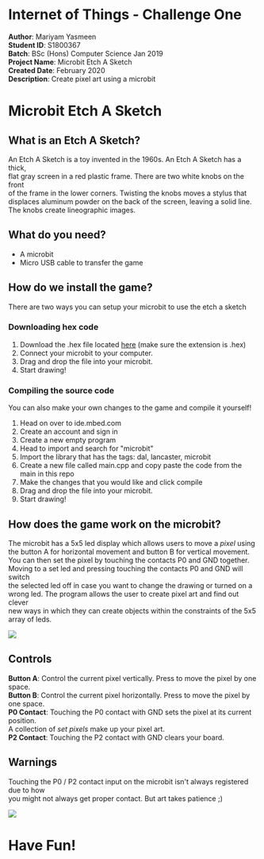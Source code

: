 # Internet of Things - Challenge One

**Author**: Mariyam Yasmeen\
**Student ID**: S1800367   
**Batch**: BSc (Hons) Computer Science Jan 2019\
**Project Name**: Microbit Etch A Sketch\
**Created Date**: February 2020\
**Description**: Create pixel art using a microbit

# Microbit Etch A Sketch

## What is an Etch A Sketch?
An Etch A Sketch is a toy invented in the 1960s. An Etch A Sketch has a thick,\
flat gray screen in a red plastic frame. There are two white knobs on the front\
of the frame in the lower corners. Twisting the knobs moves a stylus that\
displaces aluminum powder on the back of the screen, leaving a solid line. \
The knobs create lineographic images.

## What do you need?
* A microbit
* Micro USB cable to transfer the game

## How do we install the game?
There are two ways you can setup your microbit to use the etch a sketch
### Downloading hex code
1. Download the .hex file located <a href="https://gitlab.uwe.ac.uk/m2-yasmeen/iot-challenge-1/raw/master/Etchasketch.NRF51_MICROBIT.hex?inline=false">here</a> (make sure the extension is .hex)
2. Connect your microbit to your computer.
3. Drag and drop the file into your microbit.
4. Start drawing!

### Compiling the source code
You can also make your own changes to the game and compile it yourself!
1. Head on over to ide.mbed.com
2. Create an account and sign in
3. Create a new empty program
4. Head to import and search for "microbit"
5. Import the library that has the tags: dal, lancaster, microbit
6. Create a new file called main.cpp and copy paste the code from the main in this repo
7. Make the changes that you would like and click compile
8. Drag and drop the file into your microbit.
9. Start drawing!

## How does the game work on the microbit?
The microbit has a 5x5 led display which allows users to move a *pixel* using\
the button A for horizontal movement and button B for vertical movement.\
You can then set the pixel by touching the contacts P0 and GND together.\
Moving to a set led and pressing touching the contacts P0 and GND will switch\
the selected led off in case you want to change the drawing or turned on a\
wrong led. The program allows the user to create pixel art and find out clever\
new ways in which they can create objects within the constraints of the 5x5 array of leds.

![](https://gitlab.uwe.ac.uk/m2-yasmeen/iot-challenge-1/raw/master/Img/giphy.gif)

## Controls

**Button A**: Control the current pixel vertically. Press to move the pixel by one space.\
**Button B**: Control the current pixel horizontally. Press to move the pixel by one space.\
**P0 Contact**: Touching the P0 contact with GND sets the pixel at its current position.\
A collection of *set pixels* make up your pixel art.\
**P2 Contact**: Touching the P2 contact with GND clears your board.

## Warnings
Touching the P0 / P2 contact input on the microbit isn't always registered due to how\
you might not always get proper contact. But art takes patience ;)

![](https://gitlab.uwe.ac.uk/m2-yasmeen/iot-challenge-1/raw/master/Img/pixart.png)
# Have Fun!